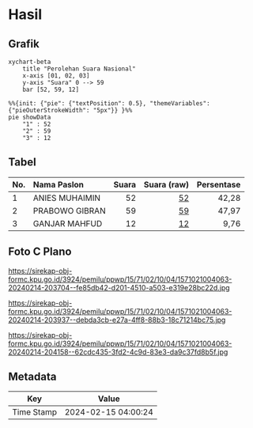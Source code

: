 # Hasil

## Grafik

```mermaid
xychart-beta
    title "Perolehan Suara Nasional"
    x-axis [01, 02, 03]
    y-axis "Suara" 0 --> 59
    bar [52, 59, 12]
```

```mermaid
%%{init: {"pie": {"textPosition": 0.5}, "themeVariables": {"pieOuterStrokeWidth": "5px"}} }%%
pie showData
    "1" : 52
    "2" : 59
    "3" : 12
```

## Tabel

| No. | Nama Paslon    | Suara | Suara (raw) | Persentase |
|:--- |:-------------- | -----:| -----------:| ----------:|
| 1   | ANIES MUHAIMIN | 52    | [52][p-1]   | 42,28      |
| 2   | PRABOWO GIBRAN | 59    | [59][p-2]   | 47,97      |
| 3   | GANJAR MAHFUD  | 12    | [12][p-3]   | 9,76       |


[p-1]: https://github.com/gigit-pemilu/pemilu-2024/blob/main/pilpres/hitung-suara/sub/15-jambi/sub/71-kota-jambi/sub/02-jambi-selatan/sub/1004-thehok/sub/063-tps/sub/paslon-1.txt
[p-2]: https://github.com/gigit-pemilu/pemilu-2024/blob/main/pilpres/hitung-suara/sub/15-jambi/sub/71-kota-jambi/sub/02-jambi-selatan/sub/1004-thehok/sub/063-tps/sub/paslon-2.txt
[p-3]: https://github.com/gigit-pemilu/pemilu-2024/blob/main/pilpres/hitung-suara/sub/15-jambi/sub/71-kota-jambi/sub/02-jambi-selatan/sub/1004-thehok/sub/063-tps/sub/paslon-3.txt

## Foto C Plano

https://sirekap-obj-formc.kpu.go.id/3924/pemilu/ppwp/15/71/02/10/04/1571021004063-20240214-203704--fe85db42-d201-4510-a503-e319e28bc22d.jpg

https://sirekap-obj-formc.kpu.go.id/3924/pemilu/ppwp/15/71/02/10/04/1571021004063-20240214-203937--debda3cb-e27a-4ff8-88b3-18c71214bc75.jpg

https://sirekap-obj-formc.kpu.go.id/3924/pemilu/ppwp/15/71/02/10/04/1571021004063-20240214-204158--62cdc435-3fd2-4c9d-83e3-da9c37fd8b5f.jpg


## Metadata

| Key        | Value               |
| ---------- | ------------------- |
| Time Stamp | 2024-02-15 04:00:24 |



